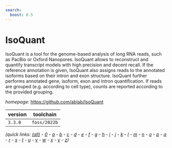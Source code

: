 ```yaml
---
search:
  boost: 0.5
---
```

# IsoQuant

IsoQuant is a tool for the genome-based analysis of long RNA reads,  such as PacBio or Oxford Nanopores. IsoQuant allows to reconstruct and quantify  transcript models with high precision and decent recall. If the reference annotation is given,  IsoQuant also assigns reads to the annotated isoforms based on their intron and exon structure.  IsoQuant further performs annotated gene, isoform, exon and intron quantification.  If reads are grouped (e.g. according to cell type), counts are reported according to the provided grouping.

*homepage*: <https://github.com/ablab/IsoQuant>

version | toolchain
--------|----------
``3.3.0`` | ``foss/2022b``


*(quick links: [(all)](../index.md) - [0](../0/index.md) - [a](../a/index.md) - [b](../b/index.md) - [c](../c/index.md) - [d](../d/index.md) - [e](../e/index.md) - [f](../f/index.md) - [g](../g/index.md) - [h](../h/index.md) - [i](../i/index.md) - [j](../j/index.md) - [k](../k/index.md) - [l](../l/index.md) - [m](../m/index.md) - [n](../n/index.md) - [o](../o/index.md) - [p](../p/index.md) - [q](../q/index.md) - [r](../r/index.md) - [s](../s/index.md) - [t](../t/index.md) - [u](../u/index.md) - [v](../v/index.md) - [w](../w/index.md) - [x](../x/index.md) - [y](../y/index.md) - [z](../z/index.md))*

